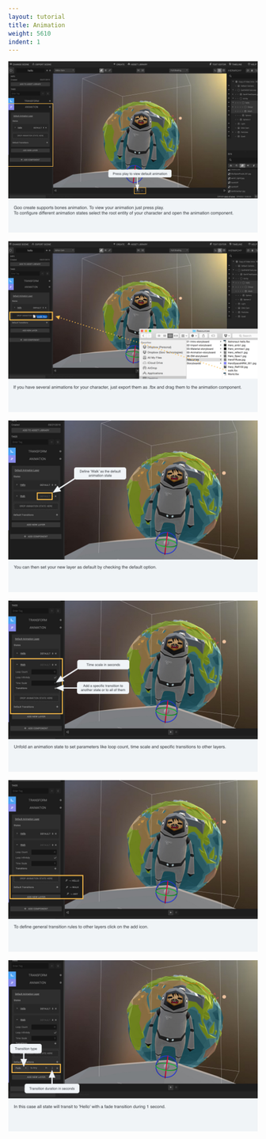 ```yaml
---
layout: tutorial
title: Animation
weight: 5610
indent: 1
---
```

![](Animation-storyboard2.001.jpg)

![](Animation-storyboard2.002.jpg)

![](Animation-storyboard2.003.jpg)

![](Animation-storyboard2.004.jpg)

![](Animation-storyboard2.005.jpg)

![](Animation-storyboard2.006.jpg)